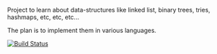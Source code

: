 Project to learn about data-structures like linked list, binary trees, tries, hashmaps, etc, etc, etc...

The plan is to implement them in various languages.

[![Build Status](https://travis-ci.org/jmsalcido/algorithm-exercises.svg?branch=master)](https://travis-ci.org/jmsalcido/algorithm-exercises)